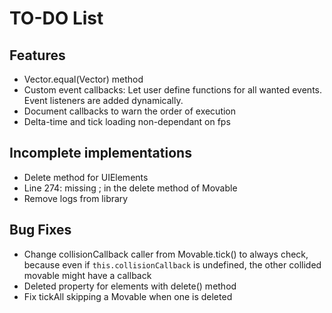 # TO-DO List

## Features

- Vector.equal(Vector) method
- Custom event callbacks: Let user define functions for all wanted events. Event listeners are added dynamically.
- Document callbacks to warn the order of execution
- Delta-time and tick loading non-dependant on fps

## Incomplete implementations
- Delete method for UIElements
- Line 274: missing ; in the delete method of Movable
- Remove logs from library

## Bug Fixes
- Change collisionCallback caller from Movable.tick() to always check, because even if `this.collisionCallback` is undefined, the other collided movable might have a callback
- Deleted property for elements with delete() method
- Fix tickAll skipping a Movable when one is deleted
